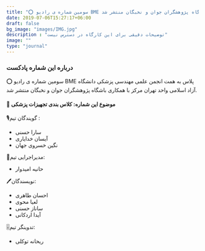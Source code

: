 ```yaml
---
title: "⭕️ سومین شماره ی رادیو BME پلاس به همت انجمن علمی مهندسی پزشکی دانشگاه آزاد اسلامی واحد تهران مرکز با همکاری باشگاه پژوهشگران جوان و نخبگان منتشر شد"
date: 2019-07-06T15:27:17+06:00
draft: false
bg_image: "images/IMG.jpg"
description : "توضیحات دقیقی برای این کارگاه در دسترس نیست"
image: ""
type: "journal"
---
```



### درباره این شماره پادکست

⭕️ سومین شماره ی رادیو BME پلاس به همت انجمن علمی مهندسی پزشکی دانشگاه آزاد اسلامی واحد تهران مرکز با همکاری باشگاه پژوهشگران جوان و نخبگان منتشر شد.

#### 📌 موضوع این شماره: کلاس بندی تجهیزات پزشکی

🎙گویندگان تیم :

- سارا حسنی
- آیسان خدایاری
- نگین خسروی جهان

📝مدیراجرایی تیم:

- حانیه امیدوار

🖊نویسندگان:

- احسان طاهری
- لعیا محوی
- ساناز حسنی
- آیدا اردکانی


🎚تدوینگر تیم:

- ریحانه توکلی
